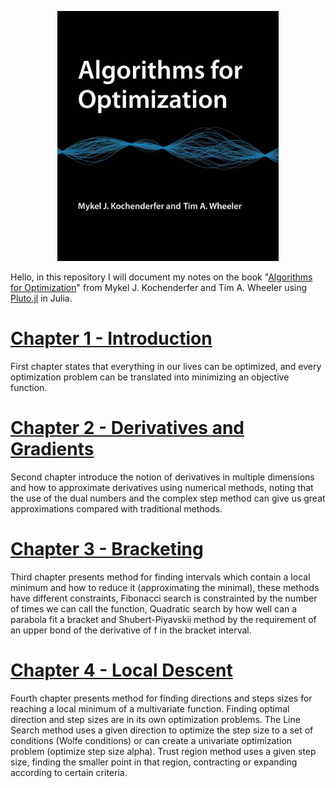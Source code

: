 <p align="center">
  <img src="./book.jpg" height=400 alt="Algorithms for Optimization">
</p>
Hello, in this repository I will document my notes on the book "<a href="https://mitpress.mit.edu/books/algorithms-optimization">Algorithms for Optimization</a>" from Mykel J. Kochenderfer and Tim A. Wheeler using <a href="https://github.com/fonsp/Pluto.jl">Pluto.jl</a> in Julia.

# [Chapter 1 - Introduction](https://marcovela.github.io/AlgorithmsForOptimization/chapter-1/)
First chapter states that everything in our lives can be optimized, and every optimization problem can be translated into minimizing an objective function.

# [Chapter 2 - Derivatives and Gradients](https://marcovela.github.io/AlgorithmsForOptimization/chapter-2/)
Second chapter introduce the notion of derivatives in multiple dimensions and how to approximate derivatives using numerical methods, noting that the use of the dual numbers and the complex step method can give us great approximations compared with traditional methods.

# [Chapter 3 - Bracketing](https://marcovela.github.io/AlgorithmsForOptimization/chapter-3/)
Third chapter presents method for finding intervals which contain a local minimum and how to reduce it (approximating the minimal), these methods have different constraints, Fibonacci search is constrainted by the number of times we can call the function, Quadratic search by how well can a parabola fit a bracket and Shubert-Piyavskii method by the requirement of an upper bond of the derivative of f in the bracket interval.

# [Chapter 4 - Local Descent](https://marcovela.github.io/AlgorithmsForOptimization/chapter-4/)
Fourth chapter presents method for finding directions and steps sizes for reaching a local minimum of a multivariate function. Finding optimal direction and step sizes are in its own optimization problems. The Line Search method uses a given direction to optimize the step size to a set of conditions (Wolfe conditions) or can create a univariate optimization problem (optimize step size alpha). Trust region method uses a given step size, finding the smaller point in that region, contracting or expanding according to certain criteria.
